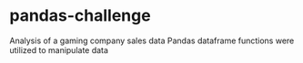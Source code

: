 # pandas-challenge
Analysis of a gaming company sales data
Pandas dataframe functions were utilized to manipulate data
